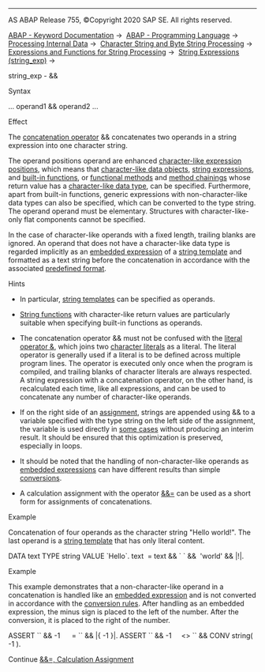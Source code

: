   

* * *

AS ABAP Release 755, ©Copyright 2020 SAP SE. All rights reserved.

[ABAP - Keyword Documentation](https://help.sap.com/doc/abapdocu_755_index_htm/7.55/en-US/abenabap.htm) →  [ABAP - Programming Language](https://help.sap.com/doc/abapdocu_755_index_htm/7.55/en-US/abenabap_reference.htm) →  [Processing Internal Data](https://help.sap.com/doc/abapdocu_755_index_htm/7.55/en-US/abenabap_data_working.htm) →  [Character String and Byte String Processing](https://help.sap.com/doc/abapdocu_755_index_htm/7.55/en-US/abenabap_data_string.htm) →  [Expressions and Functions for String Processing](https://help.sap.com/doc/abapdocu_755_index_htm/7.55/en-US/abenstring_processing_expr_func.htm) →  [String Expressions (string\_exp)](https://help.sap.com/doc/abapdocu_755_index_htm/7.55/en-US/abapcompute_string.htm) → 

string\_exp - &&

Syntax

... operand1 && operand2 ...

Effect

The [concatenation operator](https://help.sap.com/doc/abapdocu_755_index_htm/7.55/en-US/abenconcatenation_operator_glosry.htm "Glossary Entry") && concatenates two operands in a string expression into one character string.

The operand positions operand are enhanced [character-like expression positions](https://help.sap.com/doc/abapdocu_755_index_htm/7.55/en-US/abenstring_expression_positions.htm), which means that [character-like data objects](https://help.sap.com/doc/abapdocu_755_index_htm/7.55/en-US/abencharlike_data_object_glosry.htm "Glossary Entry"), [string expressions](https://help.sap.com/doc/abapdocu_755_index_htm/7.55/en-US/abenstring_expression_glosry.htm "Glossary Entry"), and [built-in functions](https://help.sap.com/doc/abapdocu_755_index_htm/7.55/en-US/abenbuiltin_function_glosry.htm "Glossary Entry"), or [functional methods](https://help.sap.com/doc/abapdocu_755_index_htm/7.55/en-US/abenfunctional_method_glosry.htm "Glossary Entry") and [method chainings](https://help.sap.com/doc/abapdocu_755_index_htm/7.55/en-US/abenmethod_chaining_glosry.htm "Glossary Entry") whose return value has a [character-like data type](https://help.sap.com/doc/abapdocu_755_index_htm/7.55/en-US/abencharlike_data_type_glosry.htm "Glossary Entry"), can be specified. Furthermore, apart from built-in functions, generic expressions with non-character-like data types can also be specified, which can be converted to the type string. The operand operand must be elementary. Structures with character-like-only flat components cannot be specified.

In the case of character-like operands with a fixed length, trailing blanks are ignored. An operand that does not have a character-like data type is regarded implicitly as an [embedded expression](https://help.sap.com/doc/abapdocu_755_index_htm/7.55/en-US/abenembedded_expression_glosry.htm "Glossary Entry") of a [string template](https://help.sap.com/doc/abapdocu_755_index_htm/7.55/en-US/abenstring_template_glosry.htm "Glossary Entry") and formatted as a text string before the concatenation in accordance with the associated [predefined format](https://help.sap.com/doc/abapdocu_755_index_htm/7.55/en-US/abenstring_templates_predef_format.htm).

Hints

-   In particular, [string templates](https://help.sap.com/doc/abapdocu_755_index_htm/7.55/en-US/abenstring_templates.htm) can be specified as operands.

-   [String functions](https://help.sap.com/doc/abapdocu_755_index_htm/7.55/en-US/abenstring_function_glosry.htm "Glossary Entry") with character-like return values are particularly suitable when specifying built-in functions as operands.

-   The concatenation operator && must not be confused with the [literal operator &](https://help.sap.com/doc/abapdocu_755_index_htm/7.55/en-US/abenliteral_operator.htm), which joins two [character literals](https://help.sap.com/doc/abapdocu_755_index_htm/7.55/en-US/abencharacter_literal_glosry.htm "Glossary Entry") as a literal. The literal operator is generally used if a literal is to be defined across multiple program lines. The operator is executed only once when the program is compiled, and trailing blanks of character literals are always respected. A string expression with a concatenation operator, on the other hand, is recalculated each time, like all expressions, and can be used to concatenate any number of character-like operands.

-   If on the right side of an [assignment](https://help.sap.com/doc/abapdocu_755_index_htm/7.55/en-US/abenequals_string_expr.htm), strings are appended using && to a variable specified with the type string on the left side of the assignment, the variable is used directly in [some cases](https://help.sap.com/doc/abapdocu_755_index_htm/7.55/en-US/abenstring_expr_perfo.htm) without producing an interim result. It should be ensured that this optimization is preserved, especially in loops.

-   It should be noted that the handling of non-character-like operands as [embedded expressions](https://help.sap.com/doc/abapdocu_755_index_htm/7.55/en-US/abenembedded_expression_glosry.htm "Glossary Entry") can have different results than simple [conversions](https://help.sap.com/doc/abapdocu_755_index_htm/7.55/en-US/abenconversion_elementary.htm).

-   A calculation assignment with the operator [&&=](https://help.sap.com/doc/abapdocu_755_index_htm/7.55/en-US/abencalculation_assignment_string.htm) can be used as a short form for assignments of concatenations.

Example

Concatenation of four operands as the character string "Hello world!". The last operand is a [string template](https://help.sap.com/doc/abapdocu_755_index_htm/7.55/en-US/abenstring_template_glosry.htm "Glossary Entry") that has only literal content.

DATA text TYPE string VALUE \`Hello\`.
text  = text && \` \` &&  'world' && |!|.

Example

This example demonstrates that a non-character-like operand in a concatenation is handled like an [embedded expression](https://help.sap.com/doc/abapdocu_755_index_htm/7.55/en-US/abenembedded_expression_glosry.htm "Glossary Entry") and is not converted in accordance with the [conversion rules](https://help.sap.com/doc/abapdocu_755_index_htm/7.55/en-US/abenconversion_elementary.htm). After handling as an embedded expression, the minus sign is placed to the left of the number. After the conversion, it is placed to the right of the number.

ASSERT \`\` && -1
     = \`\` && |{ -1 }|.
ASSERT \`\` && -1
    <> \`\` && CONV string( -1 ).

Continue
[&&=, Calculation Assignment](https://help.sap.com/doc/abapdocu_755_index_htm/7.55/en-US/abencalculation_assignment_string.htm)